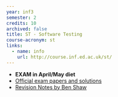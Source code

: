 ```yaml
---
year: inf3
semester: 2
credits: 10
archived: false
title: ST -	Software Testing
course-acronym: st
links:
  - name: info
    url: http://course.inf.ed.ac.uk/st/
---
```


- **EXAM in April/May diet**
- [Official exam papers and solutions](/drive?next=0B2AAOQQZ_8BxTEV2eU1uQWQ0WU0)
- [Revision Notes by Ben Shaw](https://github.com/benshaaw/revision/tree/master/ST)
